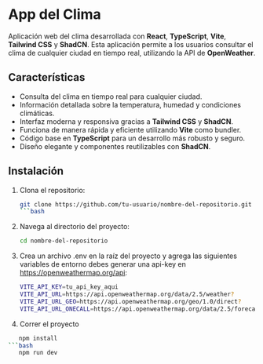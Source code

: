 # App del Clima

Aplicación web del clima desarrollada con **React**, **TypeScript**, **Vite**, **Tailwind CSS** y **ShadCN**. Esta aplicación permite a los usuarios consultar el clima de cualquier ciudad en tiempo real, utilizando la API de **OpenWeather**.

## Características

- Consulta del clima en tiempo real para cualquier ciudad.
- Información detallada sobre la temperatura, humedad y condiciones climáticas.
- Interfaz moderna y responsiva gracias a **Tailwind CSS** y **ShadCN**.
- Funciona de manera rápida y eficiente utilizando **Vite** como bundler.
- Código base en **TypeScript** para un desarrollo más robusto y seguro.
- Diseño elegante y componentes reutilizables con **ShadCN**.

## Instalación


1. Clona el repositorio:

   ```bash
   git clone https://github.com/tu-usuario/nombre-del-repositorio.git
   ```bash
2. Navega al directorio del proyecto:
   ```bash
   cd nombre-del-repositorio

3. Crea un archivo .env en la raíz del proyecto y agrega las siguientes variables de entorno debes generar una api-key en https://openweathermap.org/api:
   ```bash
   VITE_API_KEY=tu_api_key_aqui
   VITE_API_URL=https://api.openweathermap.org/data/2.5/weather?
   VITE_API_URL_GEO=https://api.openweathermap.org/geo/1.0/direct?
   VITE_API_URL_ONECALL=https://api.openweathermap.org/data/2.5/forecast?
4. Correr el proyecto 
```bash
   npm install
```bash
   npm run dev


   


